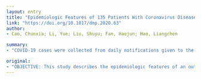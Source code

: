 ```yaml
---
layout: entry
title: "Epidemiologic Features of 135 Patients With Coronavirus Disease (COVID-19) in Tianjin, China"
link: "https://doi.org/10.1017/dmp.2020.63"
author:
- Cao, Chunxia; Li, Yue; Liu, Shuyu; Fan, Haojun; Hao, Liangchen

summary:
- "COVID-19 cases were collected from daily notifications given to the National Health Commission of the People's Republic of China and Tianjin Health Committee. As of February 24, 2020, there have been 135 confirmed cases, 3 deaths, and 87 recoveries. In the early stage of the epidemic, most cases came from urban areas and in patients with a history of sojourning in Hubei Province. The majority of patients were 31-70 years old (75.97%)."

original:
- "OBJECTIVE: This study describes the epidemiologic features of an outbreak of the coronavirus disease (COVID-19) in Tianjin caused by a novel coronavirus and provides the scientific basis for prevention and control measures. METHODS: Data from COVID-19 cases were collected from daily notifications given to the National Health Commission of the People's Republic of China and Tianjin Health Committee. All of the data were analyzed with SPSS, version 24.0 software (IBM Corp, Armonk, NY). RESULTS: As of February 24, 2020, there have been 135 confirmed cases, 3 deaths, and 87 recoveries in Tianjin, China. The incidence of COVID-19 was 8.65/1 000 000 with a 2.22% case fatality rate. Regarding geographic distribution, the incidence was 8.82 per 1 000 000 in urban areas and 8.00 per 1 000 000 in suburbs. During the early stage of the epidemic, most cases came from urban areas and in patients with a history of sojourning in Hubei Province. The majority of patients were 31-70 years old (75.97%). A familial clustering was the most important characteristic of COVID-19 (accounting for 74.81%). CONCLUSIONS: Current information suggests that people are generally susceptible to COVID-19, which has shown a familial clustering in Tianjin."
---
```


